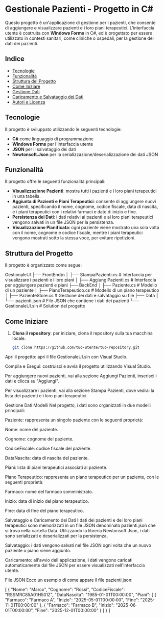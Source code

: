 # Gestionale Pazienti - Progetto in C#

Questo progetto è un'applicazione di gestione per i pazienti, che consente di aggiungere e visualizzare pazienti e i loro piani terapeutici. L'interfaccia utente è costruita con **Windows Forms** in C#, ed è progettato per essere utilizzato in contesti sanitari, come cliniche o ospedali, per la gestione dei dati dei pazienti.

## Indice

- [Tecnologie](#tecnologie)
- [Funzionalità](#funzionalità)
- [Struttura del Progetto](#struttura-del-progetto)
- [Come Iniziare](#come-iniziare)
- [Gestione Dati](#gestione-dati)
- [Caricamento e Salvataggio dei Dati](#caricamento-e-salvataggio-dei-dati)
- [Autori e Licenza](#autori-e-licenza)

## Tecnologie

Il progetto è sviluppato utilizzando le seguenti tecnologie:

- **C#** come linguaggio di programmazione
- **Windows Forms** per l'interfaccia utente
- **JSON** per il salvataggio dei dati
- **Newtonsoft.Json** per la serializzazione/deserializzazione dei dati JSON

## Funzionalità

Il progetto offre le seguenti funzionalità principali:

- **Visualizzazione Pazienti**: mostra tutti i pazienti e i loro piani terapeutici in una tabella.
- **Aggiunta di Pazienti e Piani Terapeutici**: consente di aggiungere nuovi pazienti, specificando il nome, cognome, codice fiscale, data di nascita, e i piani terapeutici con i relativi farmaci e date di inizio e fine.
- **Persistenza dei Dati**: i dati relativi ai pazienti e ai loro piani terapeutici vengono salvati in un file JSON per la persistenza.
- **Visualizzazione Pianificata**: ogni paziente viene mostrato una sola volta con il nome, cognome e codice fiscale, mentre i piani terapeutici vengono mostrati sotto la stessa voce, per evitare ripetizioni.

## Struttura del Progetto

Il progetto è organizzato come segue:

GestionaleUI
├── FrontEnd\n
│ ├── StampaPazienti.cs # Interfaccia per visualizzare i pazienti e i loro piani
│ ├── AggiungiPazienti.cs # Interfaccia per aggiungere pazienti e piani
├── BackEnd
│ ├── Paziente.cs # Modello di un paziente
│ ├── PianoTerapeutico.cs # Modello di un piano terapeutico
│ ├── PazienteStore.cs # Gestione dei dati e salvataggio su file
├── Data
│ └── pazienti.json # File JSON che contiene i dati dei pazienti
└── GestionaleUI.sln # Solution del progetto


## Come Iniziare

1. **Clona il repository**: per iniziare, clona il repository sulla tua macchina locale.
   
   ```bash
   git clone https://github.com/tuo-utente/tuo-repository.git
Apri il progetto: apri il file GestionaleUI.sln con Visual Studio.

Compila e Esegui: costruisci e avvia il progetto utilizzando Visual Studio.

Per aggiungere nuovi pazienti, vai alla sezione Aggiungi Pazienti, inserisci i dati e clicca su "Aggiungi".

Per visualizzare i pazienti, vai alla sezione Stampa Pazienti, dove vedrai la lista dei pazienti e i loro piani terapeutici.

Gestione Dati
Modelli
Nel progetto, i dati sono organizzati in due modelli principali:

Paziente: rappresenta un singolo paziente con le seguenti proprietà:

Nome: nome del paziente.

Cognome: cognome del paziente.

CodiceFiscale: codice fiscale del paziente.

DataNascita: data di nascita del paziente.

Piani: lista di piani terapeutici associati al paziente.

Piano Terapeutico: rappresenta un piano terapeutico per un paziente, con le seguenti proprietà:

Farmaco: nome del farmaco somministrato.

Inizio: data di inizio del piano terapeutico.

Fine: data di fine del piano terapeutico.

Salvataggio e Caricamento dei Dati
I dati dei pazienti e dei loro piani terapeutici sono memorizzati in un file JSON denominato pazienti.json che si trova nella cartella Data. Utilizzando la libreria Newtonsoft.Json, i dati sono serializzati e deserializzati per la persistenza.

Salvataggio: i dati vengono salvati nel file JSON ogni volta che un nuovo paziente o piano viene aggiunto.

Caricamento: all'avvio dell'applicazione, i dati vengono caricati automaticamente dal file JSON per essere visualizzati nell'interfaccia utente.

File JSON
Ecco un esempio di come appare il file pazienti.json:

[
  {
    "Nome": "Marco",
    "Cognome": "Rossi",
    "CodiceFiscale": "RSSMRC85A01H501Z",
    "DataNascita": "1985-01-01T00:00:00",
    "Piani": [
      {
        "Farmaco": "Farmaco A",
        "Inizio": "2025-05-01T00:00:00",
        "Fine": "2025-11-01T00:00:00"
      },
      {
        "Farmaco": "Farmaco B",
        "Inizio": "2025-06-01T00:00:00",
        "Fine": "2025-12-01T00:00:00"
      }
    ]
  }
]
